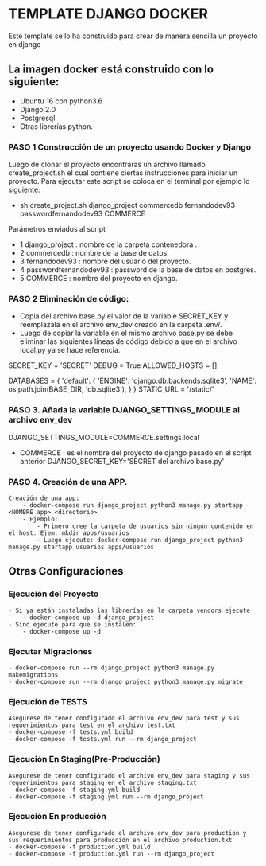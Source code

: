 # **TEMPLATE DJANGO DOCKER**

Este template se lo ha construido para crear de manera sencilla un proyecto en django

## La imagen docker está construido con lo siguiente:
- Ubuntu 16 con python3.6
- Django 2.0
- Postgresql
- Otras librerías python.

### PASO 1 Construcción de un proyecto usando Docker y Django

Luego de clonar el proyecto encontraras un archivo llamado create_project.sh
el cual contiene ciertas instrucciones para iniciar un proyecto.
Para ejecutar este script se coloca en el terminal por ejemplo lo siguiente:

* sh create_project.sh django_project commercedb fernandodev93 passwordfernandodev93 COMMERCE

Parámetros enviados al script
- 1 django_project : nombre de la carpeta contenedora .
- 2 commercedb : nombre de la base de datos.
- 3 fernandodev93 : nombre del usuario del proyecto.
- 4 passwordfernandodev93 : password de la base de datos en postgres.
- 5 COMMERCE : nombre del proyecto en django.

### PASO 2 Eliminación de código:
- Copia del archivo base.py el valor de la variable SECRET_KEY y reemplazala en el archivo env_dev creado en la carpeta .env/.
- Luego de copiar la variable en el mismo archivo base.py se debe eliminar las siguientes líneas de código debido a que en el archivo local.py ya se hace referencia.

SECRET_KEY = 'SECRET'
DEBUG = True
ALLOWED_HOSTS = []

DATABASES = {
    'default': {
        'ENGINE': 'django.db.backends.sqlite3',
        'NAME': os.path.join(BASE_DIR, 'db.sqlite3'),
    }
}
STATIC_URL = '/static/'

### PASO 3. Añada la variable DJANGO_SETTINGS_MODULE al archivo env_dev
DJANGO_SETTINGS_MODULE=COMMERCE.settings.local
* COMMERCE : es el nombre del proyecto de django pasado en el script anterior
DJANGO_SECRET_KEY='SECRET del archivo base.py'

### PASO 4. Creación de una APP.
    Creación de una app:
        - docker-compose run django_project python3 manage.py startapp <NOMBRE app> <directorio>
        - Ejemplo:
            - Primero cree la carpeta de usuarios sin ningún contenido en el host. Ejem: mkdir apps/usuarios
            - Luego ejecute: docker-compose run django_project python3 manage.py startapp usuarios apps/usuarios

## Otras Configuraciones

### Ejecución del Proyecto
    - Si ya están instaladas las librerías en la carpeta vendors ejecute
        - docker-compose up -d django_project
    - Sino ejecute para que se instalen:
        - docker-compose up -d

### Ejecutar Migraciones
    - docker-compose run --rm django_project python3 manage.py makemigrations
    - docker-compose run --rm django_project python3 manage.py migrate

### Ejecución de TESTS
    Asegurese de tener configurado el archivo env_dev para test y sus requerimientos para test en el archivo test.txt
    - docker-compose -f tests.yml build
    - docker-compose -f tests.yml run --rm django_project

### Ejecución En Staging(Pre-Producción)
    Asegurese de tener configurado el archivo env_dev para staging y sus requerimientos para staging en el archivo staging.txt
    - docker-compose -f staging.yml build
    - docker-compose -f staging.yml run --rm django_project

### Ejecución En producción
    Asegurese de tener configurado el archivo env_dev para production y sus requerimientos para producción en el archivo production.txt
    - docker-compose -f production.yml build
    - docker-compose -f production.yml run --rm django_project